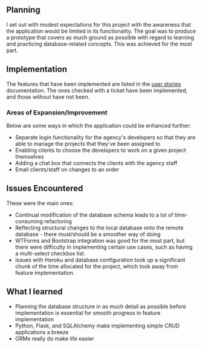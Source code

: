 
## Planning

I set out with modest expectations for this project with the awareness that the application would be limited in its functionality. The goal was to produce a prototype that covers as much ground as possible with regard to learning and practicing database-related concepts. This was achieved for the most part.

## Implementation

The features that have been implemented are listed in the [user stories](https://github.com/Nurou/devServices/blob/master/documentation/user-stories.md) documentation. The ones checked with a ticket have been implemented, and those without have not been.

### Areas of Expansion/Improvement 

Below are some ways in which the application could be enhanced further:

- Separate login functionality for the agency's developers so that they are able to manage the projects that they've been assigned to
- Enabling clients to choose the developers to work on a given project themselves
- Adding a chat box that connects the clients with the agency staff
- Email clients/staff on changes to an order

## Issues Encountered

These were the main ones:

- Continual modification of the database schema leads to a lot of time-consuming refactoring 
- Reflecting structural changes to the local database onto the remote database - there must/should be a smoother way of doing
- WTForms and Bootstrap integration was good for the most part, but there were difficulty in implementing certain use cases, such as having a multi-select checkbox list.
- Issues with Heroku and database configuration took up a significant chunk of the time allocated for the project, which took away from feature implementation.


## What I learned

- Planning the database structure in as much detail as possible before implementation is essential for smooth progress in feature implementation
- Python, Flask, and SQLAlchemy make implementing simple CRUD applications a breeze
- ORMs really do make life easier

